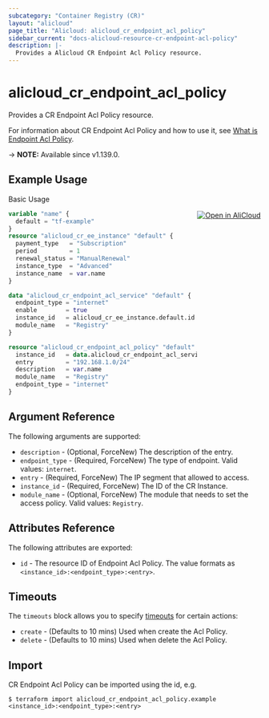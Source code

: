 ```yaml
---
subcategory: "Container Registry (CR)"
layout: "alicloud"
page_title: "Alicloud: alicloud_cr_endpoint_acl_policy"
sidebar_current: "docs-alicloud-resource-cr-endpoint-acl-policy"
description: |-
  Provides a Alicloud CR Endpoint Acl Policy resource.
---
```


# alicloud_cr_endpoint_acl_policy

Provides a CR Endpoint Acl Policy resource.

For information about CR Endpoint Acl Policy and how to use it, see [What is Endpoint Acl Policy](https://www.alibabacloud.com/help/doc-detail/145275.htm).

-> **NOTE:** Available since v1.139.0.

## Example Usage
<div class="oics-button" style="float: right;margin: 0 0 -40px 0;">
  <a href="https://api.aliyun.com/api-tools/terraform?resource=alicloud_cr_endpoint_acl_policy&exampleId=7a1ec6d8-477e-2a12-08a3-efda472f820168daa3b0&activeTab=example&spm=docs.r.cr_endpoint_acl_policy.0.7a1ec6d847" target="_blank">
    <img alt="Open in AliCloud" src="https://img.alicdn.com/imgextra/i1/O1CN01hjjqXv1uYUlY56FyX_!!6000000006049-55-tps-254-36.svg" style="max-height: 44px; margin: 32px auto; max-width: 100%;">
  </a>
</div>

Basic Usage

```terraform
variable "name" {
  default = "tf-example"
}
resource "alicloud_cr_ee_instance" "default" {
  payment_type   = "Subscription"
  period         = 1
  renewal_status = "ManualRenewal"
  instance_type  = "Advanced"
  instance_name  = var.name
}

data "alicloud_cr_endpoint_acl_service" "default" {
  endpoint_type = "internet"
  enable        = true
  instance_id   = alicloud_cr_ee_instance.default.id
  module_name   = "Registry"
}

resource "alicloud_cr_endpoint_acl_policy" "default" {
  instance_id   = data.alicloud_cr_endpoint_acl_service.default.instance_id
  entry         = "192.168.1.0/24"
  description   = var.name
  module_name   = "Registry"
  endpoint_type = "internet"
}
```

## Argument Reference

The following arguments are supported:

* `description` - (Optional, ForceNew) The description of the entry.
* `endpoint_type` - (Required, ForceNew) The type of endpoint. Valid values: `internet`.
* `entry` - (Required, ForceNew) The IP segment that allowed to access.
* `instance_id` - (Required, ForceNew) The ID of the CR Instance.
* `module_name` - (Optional, ForceNew) The module that needs to set the access policy. Valid values: `Registry`.

## Attributes Reference

The following attributes are exported:

* `id` - The resource ID of Endpoint Acl Policy. The value formats as `<instance_id>:<endpoint_type>:<entry>`.

## Timeouts

The `timeouts` block allows you to specify [timeouts](https://www.terraform.io/docs/configuration-0-11/resources.html#timeouts) for certain actions:

* `create` - (Defaults to 10 mins) Used when create the Acl Policy.
* `delete` - (Defaults to 10 mins) Used when delete the Acl Policy.

## Import

CR Endpoint Acl Policy can be imported using the id, e.g.

```shell
$ terraform import alicloud_cr_endpoint_acl_policy.example <instance_id>:<endpoint_type>:<entry>
```
